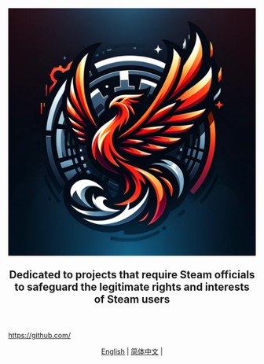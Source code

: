 <h2 align="center">

<picture>
  <source media="(prefers-color-scheme: dark)" srcset="./beatsteam.png" />
  <source media="(prefers-color-scheme: light)" srcset="./beatsteam.png" />
  <img src="./beatsteam.png" />
</picture>

Dedicated to projects that require Steam officials to safeguard the legitimate rights and interests of Steam users
</h2>

<div align="center">

<br />

</div>

https://github.com/

<p align="center">
  <a href="./README.md">English</a> | 
  <a href="./README_zh.md">简体中文</a> | 
</p>


